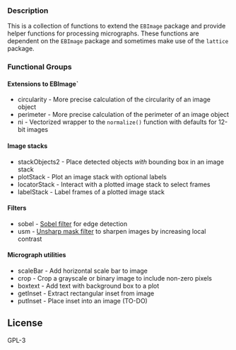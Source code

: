 ### Description  
This is a collection of functions to extend the `EBImage` package and provide helper functions for  processing micrographs. These functions are dependent on the `EBImage` package and sometimes make use of the `lattice` package.

### Functional Groups  
#### Extensions to EBImage` 
* circularity - More precise calculation of the circularity of an image object
* perimeter - More precise calculation of the perimeter of an image object
* ni - Vectorized wrapper to the `normalize()` function with defaults for 12-bit images

#### Image stacks  
* stackObjects2 - Place detected objects *with* bounding box in an image stack
* plotStack - Plot an image stack with optional labels
* locatorStack - Interact with a plotted image stack to select frames
* labelStack - Label frames of a plotted image stack

#### Filters  
* sobel - [Sobel filter](https://en.wikipedia.org/wiki/Sobel_operator) for edge detection
* usm - [Unsharp mask filter](https://en.wikipedia.org/wiki/Unsharp_masking) to sharpen images by increasing local contrast

#### Micrograph utilities  
* scaleBar - Add horizontal scale bar to image
* crop - Crop a grayscale or binary image to include non-zero pixels
* boxtext - Add text with background box to a plot
* getInset - Extract rectangular inset from image
* putInset - Place inset into an image (TO-DO) 

## License  
GPL-3